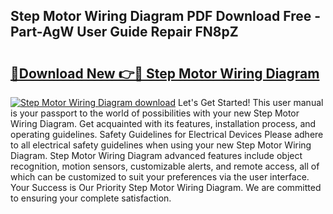 ## Step Motor Wiring Diagram PDF Download Free - Part-AgW User Guide Repair FN8pZ

# <h2><a href="http://dfls57.blite.top/?on=Step+Motor+Wiring+Diagram">🔗Download New 👉🔴 Step Motor Wiring Diagram</a></h2>

[![Step Motor Wiring Diagram download](https://i.imgur.com/lujVjoI.png)](http://dfls57.blite.top/?on=Step+Motor+Wiring+Diagram)
Let's Get Started! This user manual is your passport to the world of possibilities with your new Step Motor Wiring Diagram. Get acquainted with its features, installation process, and operating guidelines. Safety Guidelines for Electrical Devices Please adhere to all electrical safety guidelines when using your new Step Motor Wiring Diagram. Step Motor Wiring Diagram advanced features include object recognition, motion sensors, customizable alerts, and remote access, all of which can be customized to suit your preferences via the user interface. Your Success is Our Priority Step Motor Wiring Diagram. We are committed to ensuring your complete satisfaction.
